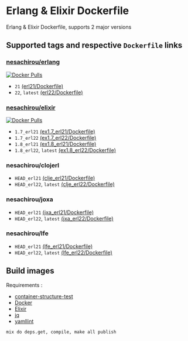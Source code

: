 Erlang & Elixir Dockerfile
==
Erlang & Elixir Dockerfile, supports 2 major versions

Supported tags and respective `Dockerfile` links
--
### [nesachirou/erlang][Erlang Hub]
[![Docker Pulls](https://img.shields.io/docker/pulls/nesachirou/erlang.svg)][Erlang Hub]
* `21` [(erl21/Dockerfile)](https://github.com/ne-sachirou/docker-elixir/blob/master/priv/erl21/Dockerfile)
* `22`, `latest` [(erl22/Dockerfile)](https://github.com/ne-sachirou/docker-elixir/blob/master/priv/erl22/Dockerfile)

### [nesachirou/elixir][Elixir Hub]
[![Docker Pulls](https://img.shields.io/docker/pulls/nesachirou/elixir.svg)][Elixir Hub]
* `1.7_erl21` [(ex1.7_erl21/Dockerfile)](https://github.com/ne-sachirou/docker-elixir/blob/master/priv/ex1.7_erl21/Dockerfile)
* `1.7_erl22` [(ex1.7_erl22/Dockerfile)](https://github.com/ne-sachirou/docker-elixir/blob/master/priv/ex1.7_erl22/Dockerfile)
* `1.8_erl21` [(ex1.8_erl21/Dockerfile)](https://github.com/ne-sachirou/docker-elixir/blob/master/priv/ex1.8_erl21/Dockerfile)
* `1.8_erl22`, `latest` [(ex1.8_erl22/Dockerfile)](https://github.com/ne-sachirou/docker-elixir/blob/master/priv/ex1.8_erl22/Dockerfile)

### nesachirou/clojerl
* `HEAD_erl21` [(clje_erl21/Dockerfile)](https://github.com/ne-sachirou/docker-elixir/blob/master/priv/clje_erl21/Dockerfile)
* `HEAD_erl22`, `latest` [(clje_erl22/Dockerfile)](https://github.com/ne-sachirou/docker-elixir/blob/master/priv/clje_erl22/Dockerfile)

### nesachirou/joxa
* `HEAD_erl21` [(jxa_erl21/Dockerfile)](https://github.com/ne-sachirou/docker-elixir/blob/master/priv/jxa_erl21/Dockerfile)
* `HEAD_erl22`, `latest` [(jxa_erl22/Dockerfile)](https://github.com/ne-sachirou/docker-elixir/blob/master/priv/jxa_erl22/Dockerfile)

### nesachirou/lfe
* `HEAD_erl21` [(lfe_erl21/Dockerfile)](https://github.com/ne-sachirou/docker-elixir/blob/master/priv/lfe_erl21/Dockerfile)
* `HEAD_erl22`, `latest` [(lfe_erl22/Dockerfile)](https://github.com/ne-sachirou/docker-elixir/blob/master/priv/lfe_erl22/Dockerfile)

Build images
--
Requirements :
* [container-structure-test](https://github.com/GoogleContainerTools/container-structure-test)
* [Docker](https://www.docker.com/)
* [Elixir](https://elixir-lang.org/)
* [jq](https://stedolan.github.io/jq/)
* [yamllint](https://github.com/adrienverge/yamllint)

```sh
mix do deps.get, compile, make all publish
```

[Erlang Hub]: https://hub.docker.com/r/nesachirou/erlang/
[Elixir Hub]: https://hub.docker.com/r/nesachirou/elixir/
